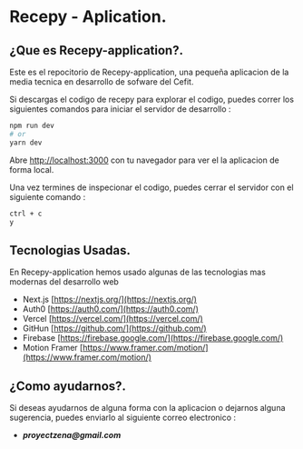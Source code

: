 # Recepy - Aplication.

## ¿Que es Recepy-application?.

Este es el repocitorio de Recepy-application, una pequeña aplicacion de la media tecnica en desarrollo de sofware del Cefit.

Si descargas el codigo de recepy para explorar el codigo, puedes correr los siguientes comandos para iniciar el servidor de desarrollo :

```bash
npm run dev
# or
yarn dev
```

Abre [http://localhost:3000](http://localhost:3000) con tu navegador para ver el la aplicacion de forma local.

Una vez termines de inspecionar el codigo, puedes cerrar el servidor con el siguiente comando :

```bash
ctrl + c
y
```

## Tecnologias Usadas.

En Recepy-application hemos usado algunas de las tecnologias mas modernas del desarrollo web

- Next.js [https://nextjs.org/](https://nextjs.org/)
- Auth0 [https://auth0.com/](https://auth0.com/)
- Vercel [https://vercel.com/](https://vercel.com/)
- GitHun [https://github.com/](https://github.com/)
- Firebase [https://firebase.google.com/](https://firebase.google.com/)
- Motion Framer [https://www.framer.com/motion/](https://www.framer.com/motion/)

## ¿Como ayudarnos?.

Si deseas ayudarnos de alguna forma con la aplicacion o dejarnos alguna sugerencia, puedes enviarlo al siguiente correo electronico :

- **_proyectzena@gmail.com_**